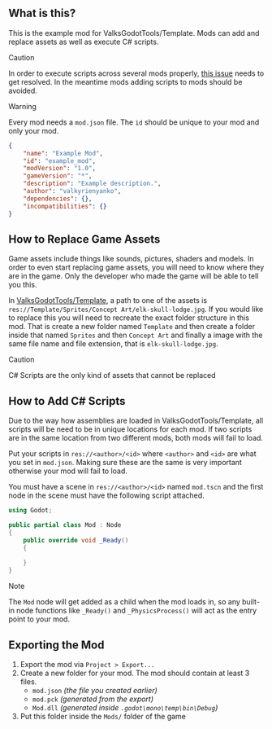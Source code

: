 ## What is this?
This is the example mod for ValksGodotTools/Template. Mods can add and replace assets as well as execute C# scripts.

> [!CAUTION]
> In order to execute scripts across several mods properly, [this issue](https://github.com/ValksGodotTools/Template/issues/15) needs to get resolved. In the meantime mods adding scripts to mods should be avoided.

> [!WARNING]
> Every mod needs a `mod.json` file. The `id` should be unique to your mod and only your mod.
```json
{
    "name": "Example Mod",
    "id": "example_mod",
    "modVersion": "1.0",
    "gameVersion": "*",
    "description": "Example description.",
    "author": "valkyrienyanko",
    "dependencies": {},
    "incompatibilities": {}
}
```

## How to Replace Game Assets
Game assets include things like sounds, pictures, shaders and models. In order to even start replacing game assets, you will need to know where they are in the game. Only the developer who made the game will be able to tell you this.

In [ValksGodotTools/Template](https://github.com/ValksGodotTools/Template), a path to one of the assets is `res://Template/Sprites/Concept Art/elk-skull-lodge.jpg`. If you would like to replace this you will need to recreate the exact folder structure in this mod. That is create a new folder named `Template` and then create a folder inside that named `Sprites` and then `Concept Art` and finally a image with the same file name and file extension, that is `elk-skull-lodge.jpg`. 

> [!CAUTION]
> C# Scripts are the only kind of assets that cannot be replaced

## How to Add C# Scripts
Due to the way how assemblies are loaded in ValksGodotTools/Template, all scripts will be need to be in unique locations for each mod. If two scripts are in the same location from two different mods, both mods will fail to load.

Put your scripts in `res://<author>/<id>` where `<author>` and `<id>` are what you set in `mod.json`. Making sure these are the same is very important otherwise your mod will fail to load.

You must have a scene in `res://<author>/<id>` named `mod.tscn` and the first node in the scene must have the following script attached.
```cs
using Godot;

public partial class Mod : Node
{
    public override void _Ready()
    {
        
    }
}
```
> [!NOTE]
> The `Mod` node will get added as a child when the mod loads in, so any built-in node functions like `_Ready()` and `_PhysicsProcess()` will act as the entry point to your mod.

## Exporting the Mod
1. Export the mod via `Project > Export...`
2. Create a new folder for your mod. The mod should contain at least 3 files.
    - `mod.json` *(the file you created earlier)*
    - `mod.pck` *(generated from the export)*
    - `Mod.dll` *(generated inside `.godot\mono\temp\bin\Debug`)*
3. Put this folder inside the `Mods/` folder of the game
